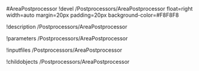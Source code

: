 <!-- MOOSE Object Documentation Stub: Remove this when content is added. -->
#AreaPostprocessor
!devel /Postprocessors/AreaPostprocessor float=right width=auto margin=20px padding=20px background-color=#F8F8F8

!description /Postprocessors/AreaPostprocessor

!parameters /Postprocessors/AreaPostprocessor

!inputfiles /Postprocessors/AreaPostprocessor

!childobjects /Postprocessors/AreaPostprocessor
